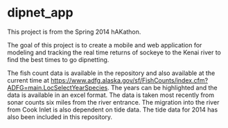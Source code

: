 dipnet_app
==========

This project is from the Spring 2014 hAKathon. 

The goal of this project is to create a mobile and web application for modeling and tracking the real time returns of sockeye to the Kenai river to find the best times to go dipnetting.

The fish count data is available in the repository and also available at the current time at https://www.adfg.alaska.gov/sf/FishCounts/index.cfm?ADFG=main.LocSelectYearSpecies. The years can be highlighted and the data is available in an excel format. The data is taken most recently from sonar counts six miles from the river entrance. The migration into the river from Cook Inlet is also dependent on tide data. The tide data for 2014 has also been included in this repository.  

